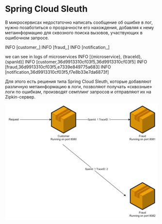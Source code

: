 # Spring Cloud Sleuth
В микросервисах недостаточно написать сообщение об ошибке в лог,
нужно позаботиться о прозрачности его нахождения,
добавляя к нему метаинформацию для сквозного поиска вызовов,
участвующих в ошибочном запросе.

INFO [customer,,]
INFO [fraud,,]
INFO [notification,,]

we can see in logs of microservices
INFO [{microservice}, {traceId}, {spanId}]
INFO [customer,36d9913310cf03f5,36d9913310cf03f5]
INFO [fraud,36d9913310cf03f5,e7339e849775a683]
INFO [notification,36d9913310cf03f5,f7e8b33e7da6873f]

Для этого есть решения типа Spring Cloud Sleuth,
которые добавляют различную метаинформацию в логи,
позволяют получать «сквозные» логи по ошибкам,
производят семплинг запросов и отправляют их на Zipkin-сервер.

![spring-cloud-sleuth](spring-cloud-sleuth.png)
